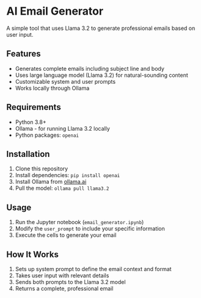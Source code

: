 # AI Email Generator

A simple tool that uses Llama 3.2 to generate professional emails based on user input.

## Features

- Generates complete emails including subject line and body
- Uses large language model (Llama 3.2) for natural-sounding content
- Customizable system and user prompts
- Works locally through Ollama

## Requirements

- Python 3.8+
- Ollama - for running Llama 3.2 locally
- Python packages: `openai`

## Installation

1. Clone this repository
2. Install dependencies: `pip install openai`
3. Install Ollama from [ollama.ai](https://ollama.ai/)
4. Pull the model: `ollama pull llama3.2`

## Usage

1. Run the Jupyter notebook (`email_generator.ipynb`)
2. Modify the `user_prompt` to include your specific information
3. Execute the cells to generate your email

## How It Works

1. Sets up system prompt to define the email context and format
2. Takes user input with relevant details
3. Sends both prompts to the Llama 3.2 model
4. Returns a complete, professional email
